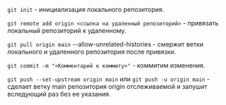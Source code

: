 ```git init``` - инициализация локального репозитория.


```git remote add origin <ссылка на удаленный репозиторий>``` - привязать локальный репозиторий к удаленному.


```git pull origin main``` --allow-unrelated-histories - смержит ветки локального и удаленного репозитория после привязки.


```git commit -m "<Комментарий к коммиту>"``` - коммитим изменения.


```git push --set-upstream origin main``` или ```git push -u origin main``` - сделает ветку main репозитория origin отслеживаемой и запушит вследующий раз без ее указания.
